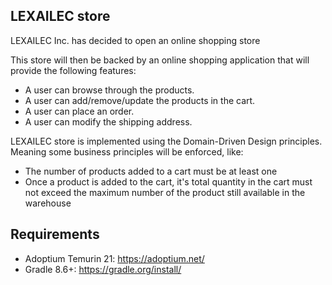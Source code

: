 ## LEXAILEC store

LEXAILEC Inc. has decided to open an online shopping store

This store will then be backed by an online shopping application that will provide the following
features:

- A user can browse through the products.
- A user can add/remove/update the products in the cart.
- A user can place an order.
- A user can modify the shipping address.

LEXAILEC store is implemented using the Domain-Driven Design principles.
Meaning some business principles will be enforced, like:

- The number of products added to a cart must be at least one
- Once a product is added to the cart, it's total quantity in the cart must not exceed the maximum number of the product
  still available in the warehouse

## Requirements

- Adoptium Temurin 21: https://adoptium.net/
- Gradle 8.6+: https://gradle.org/install/